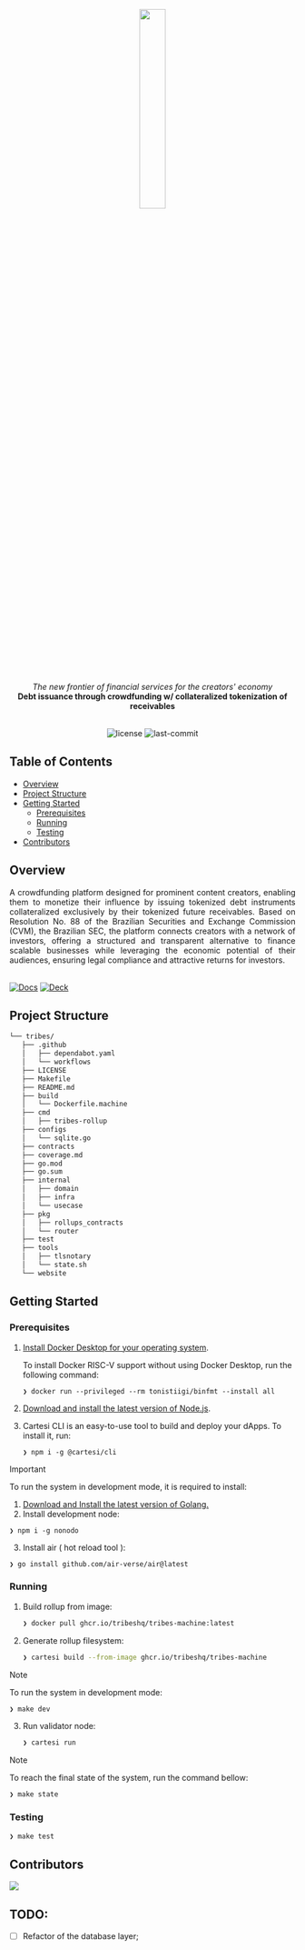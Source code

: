 <p align="center">
    <img src="https://github.com/user-attachments/assets/275b9ce4-3a4b-4965-82a3-5b6160ea76a5" align="center" width="30%">
</p>
<div align="center">
    <i>The new frontier of financial services for the creators' economy</i>
</div>
<div align="center">
<b>Debt issuance through crowdfunding w/ collateralized tokenization of receivables</b>
</div>
<br>
<p align="center">
	<img src="https://img.shields.io/github/license/henriquemarlon/tribes?style=default&logo=opensourceinitiative&logoColor=white&color=959CD0" alt="license">
	<img src="https://img.shields.io/github/last-commit/henriquemarlon/tribes?style=default&logo=git&logoColor=white&color=D1DCCB" alt="last-commit">
</p>

##  Table of Contents

- [Overview](#overview)
- [Project Structure](#project-structure)
- [Getting Started](#getting-started)
  - [Prerequisites](#prerequisites)
  - [Running](#running)
  - [Testing](#testing)
- [Contributors](#contributors)

##  Overview

<div align="justify">
A crowdfunding platform designed for prominent content creators, enabling them to monetize their influence by issuing tokenized debt instruments collateralized exclusively by their tokenized future receivables. Based on Resolution No. 88 of the Brazilian Securities and Exchange Commission (CVM), the Brazilian SEC, the platform connects creators with a network of investors, offering a structured and transparent alternative to finance scalable businesses while leveraging the economic potential of their audiences, ensuring legal compliance and attractive returns for investors.
</div>
<br>

[![Docs]][Link-docs] [![Deck]][Link-deck]
	
[Docs]: https://img.shields.io/badge/Documentation-959CD0?style=for-the-badge
[Link-docs]: https://docs.google.com/document/d/1l5D6sn9DBbaJFtTCfIM1gxoH7-10fVi9t2tsNr942Rw/edit?tab=t.0#heading=h.dfmi5re7vy34

[Deck]: https://img.shields.io/badge/Pitch%20Deck-D1DCCB?style=for-the-badge
[Link-deck]: https://www.canva.com/design/DAGVvlTnNpM/GsV9c1XuhYRYCrPK5811GA/view?utm_content=DAGVvlTnNpM&utm_campaign=designshare&utm_medium=link&utm_source=editor


##  Project Structure

```sh
└── tribes/
   ├── .github
   │   ├── dependabot.yaml
   │   └── workflows
   ├── LICENSE
   ├── Makefile
   ├── README.md
   ├── build
   │   └── Dockerfile.machine
   ├── cmd
   │   ├── tribes-rollup
   ├── configs
   │   └── sqlite.go
   ├── contracts
   ├── coverage.md
   ├── go.mod
   ├── go.sum
   ├── internal
   │   ├── domain
   │   ├── infra
   │   └── usecase
   ├── pkg
   │   ├── rollups_contracts
   │   └── router
   ├── test
   ├── tools
   │   ├── tlsnotary
   │   └── state.sh
   └── website
```

##  Getting Started

###  Prerequisites
1. [Install Docker Desktop for your operating system](https://www.docker.com/products/docker-desktop/).

    To install Docker RISC-V support without using Docker Desktop, run the following command:
    
   ```shell
   ❯ docker run --privileged --rm tonistiigi/binfmt --install all
   ```

2. [Download and install the latest version of Node.js](https://nodejs.org/en/download).

3. Cartesi CLI is an easy-to-use tool to build and deploy your dApps. To install it, run:

   ```shell
   ❯ npm i -g @cartesi/cli
   ```

> [!IMPORTANT]
>  To run the system in development mode, it is required to install:
>
> 1. [Download and Install the latest version of Golang.](https://go.dev/doc/install)
> 2. Install development node:
>
>   ```shell
>   ❯ npm i -g nonodo
>   ```
> 3. Install air ( hot reload tool ):
>
>   ```shell
>   ❯ go install github.com/air-verse/air@latest
>   ```

###  Running

1. Build rollup from image:

   ```sh
   ❯ docker pull ghcr.io/tribeshq/tribes-machine:latest
   ```

2. Generate rollup filesystem:

   ```sh
   ❯ cartesi build --from-image ghcr.io/tribeshq/tribes-machine
   ```

> [!NOTE]
>  To run the system in development mode:
>
>   ```sh
>   ❯ make dev
>   ```

3. Run validator node:

   ```sh
   ❯ cartesi run
   ```

> [!NOTE]
> To reach the final state of the system, run the command bellow:
>
>    ```shell
>    ❯ make state
>    ```

###  Testing

```sh
❯ make test
```

##  Contributors

<p align="left">
   <a href="https://github.com{/henriquemarlon/tribes/}graphs/contributors">
      <img src="https://contrib.rocks/image?repo=henriquemarlon/tribes">
   </a>
</p>

## TODO:

- [ ] Refactor of the database layer;